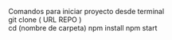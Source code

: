Comandos para iniciar proyecto desde terminal   
  git clone ( URL REPO )  
  cd (nombre de carpeta) 
  npm install 
  npm start  

